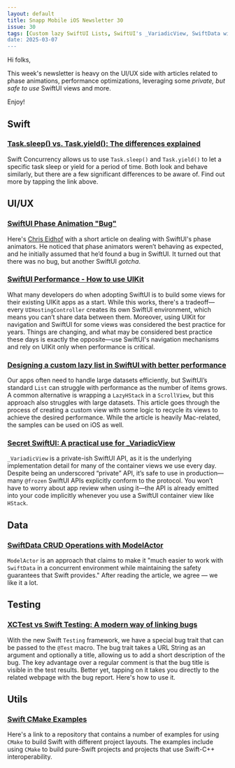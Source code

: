 ```yaml
---
layout: default
title: Snapp Mobile iOS Newsletter 30
issue: 30
tags: [Custom lazy SwiftUI Lists, SwiftUI's _VariadicView, SwiftData with ModelActor, Swift and CMake, Linking bugs with Swift Testing]
date: 2025-03-07
---
```


Hi folks,

This week's newsletter is heavy on the UI/UX side with articles related to phase animations, performance optimizations, leveraging some  _private, but safe to use_ SwiftUI views and more.

Enjoy!

## Swift

### [Task.sleep() vs. Task.yield(): The differences explained](https://www.avanderlee.com/concurrency/task-sleep-vs-yield-differences/)

Swift Concurrency allows us to use `Task.sleep()` and `Task.yield()` to let a specific task sleep or yield for a period of time. Both look and behave similarly, but there are a few significant differences to be aware of. Find out more by tapping the link above.

## UI/UX

### [SwiftUI Phase Animation "Bug"](https://chris.eidhof.nl/post/swiftui-phase-animation-bug/)

Here's [Chris Eidhof](https://bsky.app/profile/eidhof.nl) with a short article on dealing with SwiftUI's phase animators. He noticed that phase animators weren’t behaving as expected, and he initially assumed that he’d found a bug in SwiftUI. It turned out that there was no bug, but another SwiftUI _gotcha_.

### [SwiftUI Performance - How to use UIKit](https://swiftwithmajid.com/2025/03/04/swiftui-performance-how-to-use-uikit/)

What many developers do when adopting SwiftUI is to build some views for their existing UIKit apps as a start. While this works, there's a tradeoff—every `UIHostingController` creates its own SwiftUI environment, which means you can’t share data between them. Moreover, using UIKit for navigation and SwiftUI for some views was considered the best practice for years. Things are changing, and what may be considered best practice these days is exactly the opposite—use SwiftUI's navigation mechanisms and rely on UIKit only when performance is critical.

### [Designing a custom lazy list in SwiftUI with better performance](https://nilcoalescing.com/blog/CustomLazyListInSwiftUI/)

Our apps often need to handle large datasets efficiently, but SwiftUI’s standard `List` can struggle with performance as the number of items grows. A common alternative is wrapping a `LazyHStack` in a `ScrollView`, but this approach also struggles with large datasets. This article goes through the process of creating a custom view with some logic to recycle its views to achieve the desired performance. While the article is heavily Mac-related, the samples can be used on iOS as well.

### [Secret SwiftUI: A practical use for _VariadicView](https://blog.jacobstechtavern.com/p/secret-swiftui)

`_VariadicView` is a private-ish SwiftUI API, as it is the underlying implementation detail for many of the container views we use every day. Despite being an underscored “private” API, it’s safe to use in production—many `@frozen` SwiftUI APIs explicitly conform to the protocol. You won’t have to worry about app review when using it—the API is already emitted into your code implicitly whenever you use a SwiftUI container view like `HStack`.

## Data

### [SwiftData CRUD Operations with ModelActor](https://brightdigit.com/tutorials/swiftdata-crud-operations-modelactor/)

`ModelActor` is an approach that claims to make it "much easier to work with `SwiftData` in a concurrent environment while maintaining the safety guarantees that Swift provides." After reading the article, we agree — we like it a lot.

## Testing

### [XCTest vs Swift Testing: A modern way of linking bugs](https://www.mobiledevdiary.com/posts/series/swift-testing-vs-xctest/7-bugs-linking/)

With the new Swift `Testing` framework, we have a special bug trait that can be passed to the `@Test` macro. The bug trait takes a URL String as an argument and optionally a title, allowing us to add a short description of the bug. The key advantage over a regular comment is that the bug title is visible in the test results. Better yet, tapping on it takes you directly to the related webpage with the bug report. Here's how to use it.

## Utils

### [Swift CMake Examples](https://github.com/apple/swift-cmake-examples)

Here's a link to a repository that contains a number of examples for using `CMake` to build Swift with different project layouts. The examples include using `CMake` to build pure-Swift projects and projects that use Swift-C++ interoperability.
